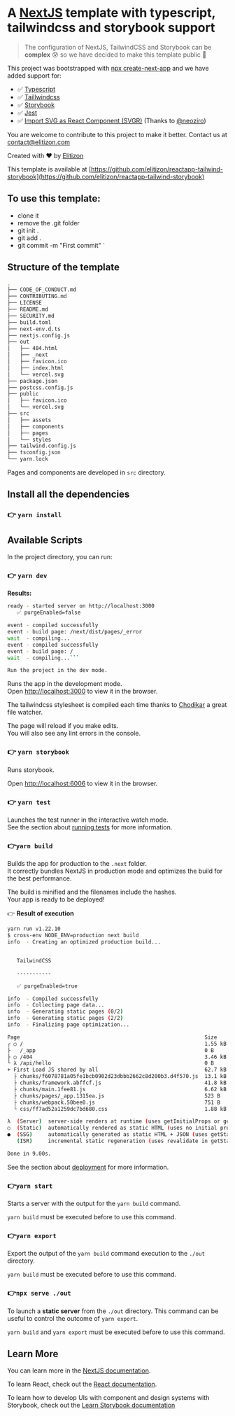 # A [NextJS](https://nextjs.org/) template with typescript, tailwindcss and storybook support

> The configuration of NextJS, TailwindCSS and Storybook can be **complex** 😰 so we have decided to make this template public 🎉

This project was bootstrapped with [npx create-next-app](https://nextjs.org/learn/basics/create-nextjs-app/setup) and we have added support for:

- ✅ [Typescript](https://www.typescriptlang.org/)
- ✅ [Taillwindcss](https://www.tailwindcss.com)
- ✅ [Storybook](https://storybook.js.org/)
- ✅ [Jest](https://jestjs.io/)
- ✅ [Import SVG as React Component (SVGR)](https://react-svgr.com/) (Thanks to [@neoziro](https://twitter.com/neoziro))

You are welcome to contribute to this project to make it better. Contact us at [contact@elitizon.com](contact@elitizon.com)

Created with ❤️ by [Elitizon](https://www.elitizon.com)

This template is available at [https://github.com/elitizon/reactapp-tailwind-storybook](https://github.com/elitizon/reactapp-tailwind-storybook)

## To use this template:

- clone it
- remove the .git folder
- git init .
- git add .
- git commit -m "First commit"
  `

## Structure of the template

```bash
.
├── CODE_OF_CONDUCT.md
├── CONTRIBUTING.md
├── LICENSE
├── README.md
├── SECURITY.md
├── build.toml
├── next-env.d.ts
├── nextjs.config.js
├── out
│   ├── 404.html
│   ├── _next
│   ├── favicon.ico
│   ├── index.html
│   └── vercel.svg
├── package.json
├── postcss.config.js
├── public
│   ├── favicon.ico
│   └── vercel.svg
├── src
│   ├── assets
│   ├── components
│   ├── pages
│   └── styles
├── tailwind.config.js
├── tsconfig.json
└── yarn.lock

```

Pages and components are developed in `src` directory.

## Install all the dependencies

### 👉 `yarn install`

## Available Scripts

In the project directory, you can run:

### 👉 `yarn dev`

**Results:**

````bash
ready - started server on http://localhost:3000
   ✅ purgeEnabled=false

event - compiled successfully
event - build page: /next/dist/pages/_error
wait  - compiling...
event - compiled successfully
event - build page: /
wait  - compiling...```

Run the project in the dev mode.
````

Runs the app in the development mode.\
Open [http://localhost:3000](http://localhost:3000) to view it in the browser.

The tailwindcss stylesheet is compiled each time thanks to [Chodikar](https://github.com/paulmillr/chokidar) a great file watcher.

The page will reload if you make edits.\
You will also see any lint errors in the console.

### 👉 `yarn storybook`

Runs storybook.

Open [http://localhost:6006](http://localhost:6006) to view it in the browser.

### 👉 `yarn test`

Launches the test runner in the interactive watch mode.\
See the section about [running tests](https://facebook.github.io/create-react-app/docs/running-tests) for more information.

### 👉`yarn build`

Builds the app for production to the `.next` folder.\
It correctly bundles NextJS in production mode and optimizes the build for the best performance.

The build is minified and the filenames include the hashes.\
Your app is ready to be deployed!

👉 **Result of execution**

```bash
yarn run v1.22.10
$ cross-env NODE_ENV=production next build
info  - Creating an optimized production build...


   TailwindCSS

   -----------

   ✅ purgeEnabled=true

info  - Compiled successfully
info  - Collecting page data...
info  - Generating static pages (0/2)
info  - Generating static pages (2/2)
info  - Finalizing page optimization...

Page                                                           Size     First Load JS
┌ ○ /                                                          1.55 kB        64.3 kB
├   /_app                                                      0 B            62.7 kB
├ ○ /404                                                       3.46 kB        66.2 kB
└ λ /api/hello                                                 0 B            62.7 kB
+ First Load JS shared by all                                  62.7 kB
  ├ chunks/f6078781a05fe1bcb0902d23dbbb2662c8d200b3.d4f570.js  13.1 kB
  ├ chunks/framework.abffcf.js                                 41.8 kB
  ├ chunks/main.1fee81.js                                      6.62 kB
  ├ chunks/pages/_app.1315ea.js                                523 B
  ├ chunks/webpack.50bee0.js                                   751 B
  └ css/ff7ad52a1259dc7bd680.css                               1.88 kB

λ  (Server)  server-side renders at runtime (uses getInitialProps or getServerSideProps)
○  (Static)  automatically rendered as static HTML (uses no initial props)
●  (SSG)     automatically generated as static HTML + JSON (uses getStaticProps)
   (ISR)     incremental static regeneration (uses revalidate in getStaticProps)

Done in 9.00s.

```

See the section about [deployment](https://nextjs.org/docs/deployment) for more information.

### 👉`yarn start`

Starts a server with the output for the `yarn build` command.

`yarn build` must be executed before to use this command.

### 👉`yarn export`

Export the output of the `yarn build` command execution to the `./out` directory.

`yarn build` must be executed before to use this command.

### 👉`npx serve ./out`

To launch a **static server** from the `./out` directory. This command can be useful to control the outcome of `yarn export`.

`yarn build` and `yarn export` must be executed before to use this command.

## Learn More

You can learn more in the [NextJS documentation](https://nextjs.org/docs/getting-started).

To learn React, check out the [React documentation](https://reactjs.org/).

To learn how to develop UIs with component and design systems with Storybook, check out the [Learn Storybook documentation](https://www.learnstorybook.com/)
